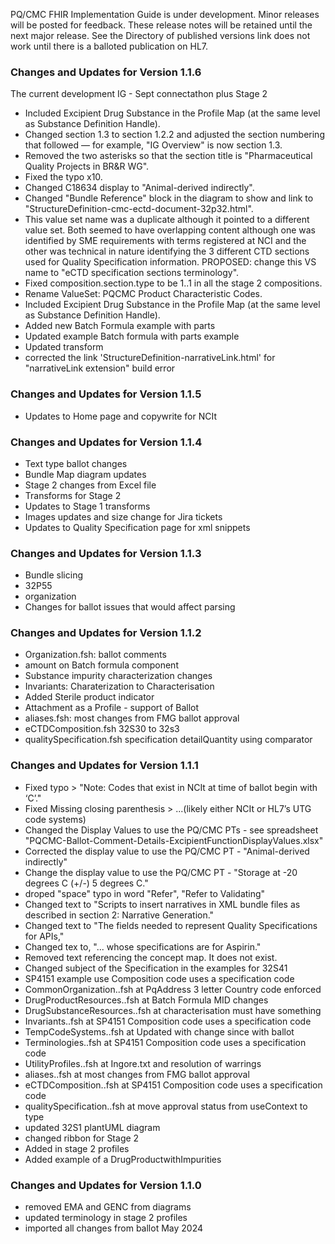 PQ/CMC FHIR Implementation Guide is under development.  Minor releases will be posted for feedback. These release notes will be retained until the next major release.  See the Directory of published versions link does not work until there is a balloted publication on HL7.

### Changes and Updates for Version 1.1.6
The current development IG - Sept connectathon plus Stage 2
- Included Excipient Drug Substance in the Profile Map (at the same level as Substance Definition Handle).
- Changed section 1.3 to section 1.2.2 and adjusted the section numbering that followed — for example, "IG Overview" is now section 1.3.
- Removed the two asterisks so that the section title is "Pharmaceutical Quality Projects in BR&R WG".
- Fixed the typo x10.
- Changed C18634 display to "Animal-derived indirectly".
- Changed "Bundle Reference" block in the diagram to show and link to "StructureDefinition-cmc-ectd-document-32p32.html".
- This value set name was a duplicate although it pointed to a different value set. Both seemed to have overlapping content although one was identified by SME requirements with terms registered at NCI and the other was technical in nature identifying the 3 different CTD sections used for Quality Specification information. PROPOSED: change this VS name to "eCTD specification sections terminology".
- Fixed composition.section.type to be 1..1 in all the stage 2 compositions.
- Rename ValueSet: PQCMC Product Characteristic Codes.
- Included Excipient Drug Substance in the Profile Map (at the same level as Substance Definition Handle).
- Added new Batch Formula example with parts
- Updated example Batch formula with parts example
- Updated transform
- corrected the link 'StructureDefinition-narrativeLink.html' for "narrativeLink extension" build error

### Changes and Updates for Version 1.1.5
- Updates to Home page and copywrite for NCIt

### Changes and Updates for Version 1.1.4
- Text type ballot changes
- Bundle Map diagram updates
- Stage 2 changes from Excel file
- Transforms for Stage 2
- Updates to Stage 1 transforms
- Images updates and size change for Jira tickets
- Updates to Quality Specification page for xml snippets

### Changes and Updates for Version 1.1.3
- Bundle slicing
- 32P55
- organization
- Changes for ballot issues that would affect parsing

### Changes and Updates for Version 1.1.2

- Organization.fsh: ballot comments
- amount on Batch formula component
- Substance impurity characterization changes
- Invariants: Charaterization to Characterisation
- Added Sterile product indicator
- Attachment as a Profile - support of Ballot
- aliases.fsh: most changes from FMG ballot approval
- eCTDComposition.fsh 32S30 to 32s3
- qualitySpecification.fsh specification detailQuantity using comparator

### Changes and Updates for Version 1.1.1

- Fixed typo > "Note: Codes that exist in NCIt at time of ballot begin with ‘C’."
- Fixed Missing closing parenthesis > ...(likely either NCIt or HL7’s UTG code systems)
- Changed the Display Values to use the PQ/CMC PTs - see spreadsheet "PQCMC-Ballot-Comment-Details-ExcipientFunctionDisplayValues.xlsx"
- Corrected the display value to use the PQ/CMC PT - "Animal-derived indirectly"
- Change the display value to use the PQ/CMC PT - "Storage at -20 degrees C (+/-) 5 degrees C."
- droped "space" typo in word "Refer", "Refer to Validating"
- Changed text to "Scripts to insert narratives in XML bundle files as described in section 2: Narrative Generation."
- Changed text to "The fields needed to represent Quality Specifications for APIs,"
- Changed tex to, "... whose specifications are for Aspirin."
- Removed text referencing the concept map. It does not exist.
- Changed subject of the Specification in the examples for 32S41
- SP4151 example use Composition code uses a specification code 
- CommonOrganization..fsh at PqAddress 3 letter Country code enforced 
- DrugProductResources..fsh at Batch Formula MID changes
- DrugSubstanceResources..fsh at characterisation must have something
- Invariants..fsh at SP4151 Composition code uses a specification code
- TempCodeSystems..fsh at Updated with change since with ballot
- Terminologies..fsh at SP4151 Composition code uses a specification code
- UtilityProfiles..fsh at Ingore.txt and resolution of warrings
- aliases..fsh at most changes from FMG ballot approval
- eCTDComposition..fsh at SP4151 Composition code uses a specification code
- qualitySpecification..fsh at move approval status from useContext to type
- updated 32S1 plantUML diagram 
- changed ribbon for Stage 2 
- Added in stage 2 profiles 
- Added example of a  DrugProductwithImpurities 

### Changes and Updates for Version 1.1.0

- removed EMA and GENC from diagrams
- updated terminology in stage 2 profiles
- imported all changes from ballot May 2024

